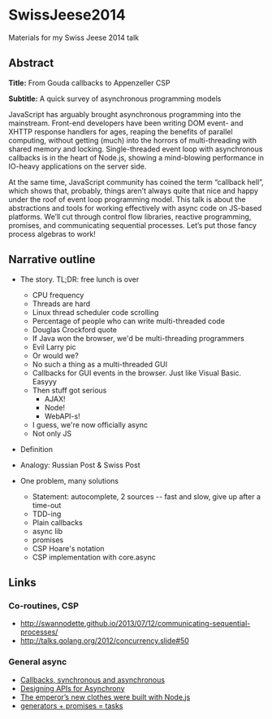 # SwissJeese2014

Materials for my Swiss Jeese 2014 talk

## Abstract

__Title:__ From Gouda callbacks to Appenzeller CSP

__Subtitle:__ A quick survey of asynchronous programming models

JavaScript has arguably brought asynchronous programming into the mainstream. Front-end developers
have been writing DOM event- and XHTTP response handlers for ages, reaping the benefits of parallel
computing, without getting (much) into the horrors of multi-threading with shared memory and
locking. Single-threaded event loop with asynchronous callbacks is in the heart of Node.js, showing
a mind-blowing performance in IO-heavy applications on the server side.

At the same time, JavaScript community has coined the term “callback hell”, which shows that,
probably, things aren’t always quite that nice and happy under the roof of event loop programming
model. This talk is about the abstractions and tools for working effectively with async code on
JS-based platforms. We’ll cut through control flow libraries, reactive programming, promises, and
communicating sequential processes. Let’s put those fancy process algebras to work!

## Narrative outline

- The story. TL;DR: free lunch is over
  - CPU frequency
  - Threads are hard
  - Linux thread scheduler code scrolling
  - Percentage of people who can write multi-threaded code
  - Douglas Crockford quote
  - If Java won the browser, we'd be multi-threading programmers
  - Evil Larry pic
  - Or would we?
  - No such a thing as a multi-threaded GUI
  - Callbacks for GUI events in the browser. Just like Visual Basic. Easyyy
  - Then stuff got serious
    - AJAX!
    - Node!
    - WebAPI-s!
  - I guess, we're now officially async
  - Not only JS

- Definition
- Analogy: Яussian Post & Swiss Post

- One problem, many solutions
  - Statement: autocomplete, 2 sources -- fast and slow, give up after a time-out
  - TDD-ing
  - Plain callbacks
  - async lib
  - promises
  - CSP Hoare's notation
  - CSP implementation with core.async
  
## Links

### Co-routines, CSP

- http://swannodette.github.io/2013/07/12/communicating-sequential-processes/
- http://talks.golang.org/2012/concurrency.slide#50

### General async

- [Callbacks, synchronous and asynchronous](http://blog.ometer.com/2011/07/24/callbacks-synchronous-and-asynchronous/)
- [Designing APIs for Asynchrony](http://blog.izs.me/post/59142742143/designing-apis-for-asynchrony)
- [The emperor’s new clothes were built with Node.js](http://notes.ericjiang.com/posts/751)
- [generators + promises = tasks](http://taskjs.org/)
